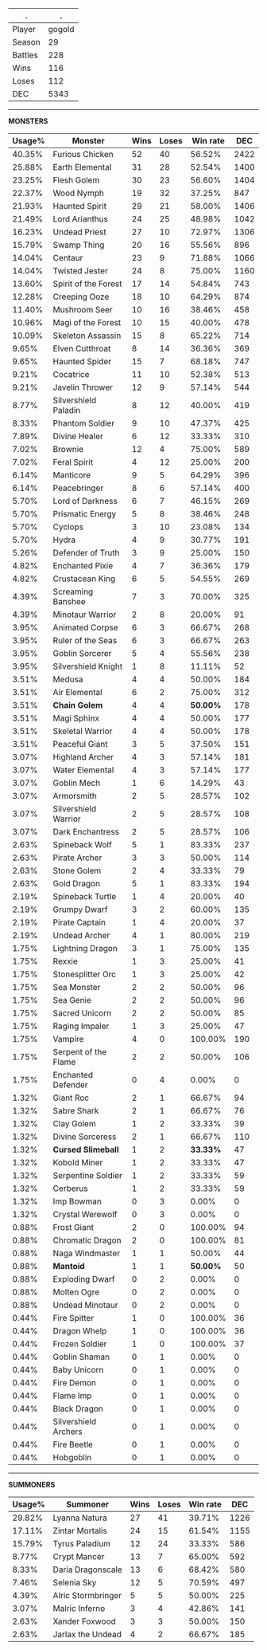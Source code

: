 .|.
|-|-
Player|gogold
Season|29
Battles|228
Wins|116
Loses|112
DEC|5343

---
**MONSTERS**

Usage%|Monster|Wins|Loses|Win rate|DEC|
-|-|-|-|-|-|
40.35%|Furious Chicken|52|40|56.52%|2422|
25.88%|Earth Elemental|31|28|52.54%|1400|
23.25%|Flesh Golem|30|23|56.60%|1404|
22.37%|Wood Nymph|19|32|37.25%|847|
21.93%|Haunted Spirit|29|21|58.00%|1406|
21.49%|Lord Arianthus|24|25|48.98%|1042|
16.23%|Undead Priest|27|10|72.97%|1306|
15.79%|Swamp Thing|20|16|55.56%|896|
14.04%|Centaur|23|9|71.88%|1066|
14.04%|Twisted Jester|24|8|75.00%|1160|
13.60%|Spirit of the Forest|17|14|54.84%|743|
12.28%|Creeping Ooze|18|10|64.29%|874|
11.40%|Mushroom Seer|10|16|38.46%|458|
10.96%|Magi of the Forest|10|15|40.00%|478|
10.09%|Skeleton Assassin|15|8|65.22%|714|
9.65%|Elven Cutthroat|8|14|36.36%|369|
9.65%|Haunted Spider|15|7|68.18%|747|
9.21%|Cocatrice|11|10|52.38%|513|
9.21%|Javelin Thrower|12|9|57.14%|544|
8.77%|Silvershield Paladin|8|12|40.00%|419|
8.33%|Phantom Soldier|9|10|47.37%|425|
7.89%|Divine Healer|6|12|33.33%|310|
7.02%|Brownie|12|4|75.00%|589|
7.02%|Feral Spirit|4|12|25.00%|200|
6.14%|Manticore|9|5|64.29%|396|
6.14%|Peacebringer|8|6|57.14%|400|
5.70%|Lord of Darkness|6|7|46.15%|269|
5.70%|Prismatic Energy|5|8|38.46%|248|
5.70%|Cyclops|3|10|23.08%|134|
5.70%|Hydra|4|9|30.77%|191|
5.26%|Defender of Truth|3|9|25.00%|150|
4.82%|Enchanted Pixie|4|7|36.36%|179|
4.82%|Crustacean King|6|5|54.55%|269|
4.39%|Screaming Banshee|7|3|70.00%|325|
4.39%|Minotaur Warrior|2|8|20.00%|91|
3.95%|Animated Corpse|6|3|66.67%|268|
3.95%|Ruler of the Seas|6|3|66.67%|263|
3.95%|Goblin Sorcerer|5|4|55.56%|238|
3.95%|Silvershield Knight|1|8|11.11%|52|
3.51%|Medusa|4|4|50.00%|184|
3.51%|Air Elemental|6|2|75.00%|312|
3.51%|**Chain Golem**|4|4|**50.00%**|178|
3.51%|Magi Sphinx|4|4|50.00%|177|
3.51%|Skeletal Warrior|4|4|50.00%|178|
3.51%|Peaceful Giant|3|5|37.50%|151|
3.07%|Highland Archer|4|3|57.14%|181|
3.07%|Water Elemental|4|3|57.14%|177|
3.07%|Goblin Mech|1|6|14.29%|43|
3.07%|Armorsmith|2|5|28.57%|102|
3.07%|Silvershield Warrior|2|5|28.57%|108|
3.07%|Dark Enchantress|2|5|28.57%|106|
2.63%|Spineback Wolf|5|1|83.33%|237|
2.63%|Pirate Archer|3|3|50.00%|114|
2.63%|Stone Golem|2|4|33.33%|79|
2.63%|Gold Dragon|5|1|83.33%|194|
2.19%|Spineback Turtle|1|4|20.00%|40|
2.19%|Grumpy Dwarf|3|2|60.00%|135|
2.19%|Pirate Captain|1|4|20.00%|37|
2.19%|Undead Archer|4|1|80.00%|219|
1.75%|Lightning Dragon|3|1|75.00%|135|
1.75%|Rexxie|1|3|25.00%|41|
1.75%|Stonesplitter Orc|1|3|25.00%|42|
1.75%|Sea Monster|2|2|50.00%|96|
1.75%|Sea Genie|2|2|50.00%|96|
1.75%|Sacred Unicorn|2|2|50.00%|85|
1.75%|Raging Impaler|1|3|25.00%|47|
1.75%|Vampire|4|0|100.00%|190|
1.75%|Serpent of the Flame|2|2|50.00%|106|
1.75%|Enchanted Defender|0|4|0.00%|0|
1.32%|Giant Roc|2|1|66.67%|94|
1.32%|Sabre Shark|2|1|66.67%|76|
1.32%|Clay Golem|1|2|33.33%|39|
1.32%|Divine Sorceress|2|1|66.67%|110|
1.32%|**Cursed Slimeball**|1|2|**33.33%**|47|
1.32%|Kobold Miner|1|2|33.33%|47|
1.32%|Serpentine Soldier|1|2|33.33%|59|
1.32%|Cerberus|1|2|33.33%|59|
1.32%|Imp Bowman|0|3|0.00%|0|
1.32%|Crystal Werewolf|0|3|0.00%|0|
0.88%|Frost Giant|2|0|100.00%|94|
0.88%|Chromatic Dragon|2|0|100.00%|81|
0.88%|Naga Windmaster|1|1|50.00%|44|
0.88%|**Mantoid**|1|1|**50.00%**|50|
0.88%|Exploding Dwarf|0|2|0.00%|0|
0.88%|Molten Ogre|0|2|0.00%|0|
0.88%|Undead Minotaur|0|2|0.00%|0|
0.44%|Fire Spitter|1|0|100.00%|36|
0.44%|Dragon Whelp|1|0|100.00%|36|
0.44%|Frozen Soldier|1|0|100.00%|37|
0.44%|Goblin Shaman|0|1|0.00%|0|
0.44%|Baby Unicorn|0|1|0.00%|0|
0.44%|Fire Demon|0|1|0.00%|0|
0.44%|Flame Imp|0|1|0.00%|0|
0.44%|Black Dragon|0|1|0.00%|0|
0.44%|Silvershield Archers|0|1|0.00%|0|
0.44%|Fire Beetle|0|1|0.00%|0|
0.44%|Hobgoblin|0|1|0.00%|0|

---
**SUMMONERS**

Usage%|Summoner|Wins|Loses|Win rate|DEC|
-|-|-|-|-|-|
29.82%|Lyanna Natura|27|41|39.71%|1226|
17.11%|Zintar Mortalis|24|15|61.54%|1155|
15.79%|Tyrus Paladium|12|24|33.33%|586|
8.77%|Crypt Mancer|13|7|65.00%|592|
8.33%|Daria Dragonscale|13|6|68.42%|580|
7.46%|Selenia Sky|12|5|70.59%|497|
4.39%|Alric Stormbringer|5|5|50.00%|225|
3.07%|Malric Inferno|3|4|42.86%|141|
2.63%|Xander Foxwood|3|3|50.00%|150|
2.63%|Jarlax the Undead|4|2|66.67%|185|
